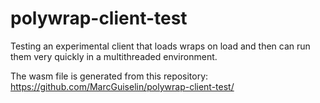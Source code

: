 # polywrap-client-test

Testing an experimental client that loads wraps on load and then can run them very quickly in a multithreaded environment.

The wasm file is generated from this repository: https://github.com/MarcGuiselin/polywrap-client-test/
